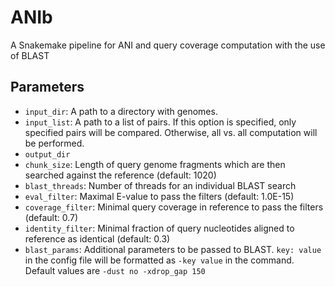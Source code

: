# ANIb

A Snakemake pipeline for ANI and query coverage computation with the use of BLAST

## Parameters
* `input_dir`: A path to a directory with genomes. 
* `input_list`: A path to a list of pairs. If this option is specified, only specified pairs will be compared. Otherwise, all vs. all computation will be performed.
* `output_dir`
* `chunk_size`: Length of query genome fragments which are then searched against the reference (default: 1020)
* `blast_threads`: Number of threads for an individual BLAST search 
* `eval_filter`: Maximal E-value to pass the filters (default: 1.0E-15)
* `coverage_filter`: Minimal query coverage in reference to pass the filters (default: 0.7)
* `identity_filter`: Minimal fraction of query nucleotides aligned to reference as identical (default: 0.3)
* `blast_params`: Additional parameters to be passed to BLAST. `key: value` in the config file will be formatted as `-key value` in the command. Default values are `-dust no -xdrop_gap 150`